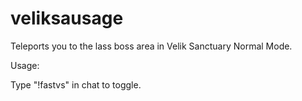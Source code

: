 # veliksausage
Teleports you to the lass boss area in Velik Sanctuary Normal Mode.

Usage:

Type "!fastvs" in chat to toggle.
